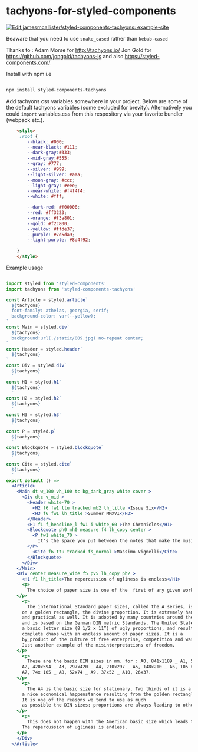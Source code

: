 # tachyons-for-styled-components

[![Edit jamesmcallister/styled-components-tachyons: example-site](https://codesandbox.io/static/img/play-codesandbox.svg)](https://codesandbox.io/s/KOD16MXpM)

Beaware that you need to use `snake_cased` rather than `kebab-cased`

Thanks to :
Adam Morse for http://tachyons.io/
Jon Gold for https://github.com/jongold/tachyons-js
and also https://styled-components.com/

Install with npm i.e

```sh 

npm install styled-components-tachyons
```

Add tachyons css variables somewhere in your project.  Below are some of the default tachyons variables (some excluded for brevity).  Alternatively you could `import` variables.css from this respository via your favorite bundler (webpack etc.).

```html
    <style>
     :root {
        --black: #000;
        --near-black: #111;
        --dark-gray:#333;
        --mid-gray:#555;
        --gray: #777;
        --silver: #999;
        --light-silver: #aaa;
        --moon-gray: #ccc;
        --light-gray: #eee;
        --near-white: #f4f4f4;
        --white: #fff;

        --dark-red: #f00008;
        --red: #ff3223;
        --orange: #f3a801;
        --gold: #f2c800;
        --yellow: #ffde37;
        --purple: #7d5da9;
        --light-purple: #8d4f92;
  
    }
    </style>
```

Example usage

```jsx

import styled from 'styled-components'
import tachyons from 'styled-components-tachyons'

const Article = styled.article`
  ${tachyons}
  font-family: athelas, georgia, serif;
  background-color: var(--yellow);
`
const Main = styled.div`
  ${tachyons}
  background:url(./static/009.jpg) no-repeat center;
`
const Header = styled.header`
  ${tachyons}
`
const Div = styled.div`
  ${tachyons}
  `
const H1 = styled.h1`
  ${tachyons}
  `
const H2 = styled.h2`
  ${tachyons}
  `
const H3 = styled.h3`
  ${tachyons}
  `
const P = styled.p`
  ${tachyons}
  `
const Blockquote = styled.blockquote`
  ${tachyons}
  `
const Cite = styled.cite`
  ${tachyons}
  `
export default () =>
  <Article>
    <Main dt w_100 vh_100 tc bg_dark_gray white cover >
      <Div dtc v_mid >
        <Header white-70 >
          <H2 f6 fw1 ttu tracked mb2 lh_title >Issue Six</H2>
          <H3 f6 fw1 lh_title >Summer MMXVI</H3>
        </Header>
        <H1 f1 f_headline_l fw1 i white_60 >The Chronicles</H1>
        <Blockquote ph0 mh0 measure f4 lh_copy center >
          <P fw1 white_70 >
            It's the space you put between the notes that make the music.
        </P>
          <Cite f6 ttu tracked fs_normal >Massimo Vignelli</Cite>
        </Blockquote>
      </Div>
    </Main>
    <Div center measure_wide f5 pv5 lh_copy ph2 >
      <H1 f1 lh_title>The repercussion of ugliness is endless</H1>
      <p>
        The choice of paper size is one of the  first of any given work to be printed. There are two basic paper size systems in the world: the international A sizes, and the American sizes.
    </p>
      <p>
        The international Standard paper sizes, called the A series, is based
      on a golden rectangle, the divine proportion. It is extremely handsome
      and practical as well. It is adopted by many countries around the world
      and is based on the German DIN metric Standards. The United States uses
      a basic letter size (8 1/2 x 11”) of ugly proportions, and results in
      complete chaos with an endless amount of paper sizes. It is a
      by_product of the culture of free enterprise, competition and waste.
      Just another example of the misinterpretations of freedom.
    </p>
      <p>
        These are the basic DIN sizes in mm. for : A0, 841x1189 _ A1, 594x841 _
      A2, 420x594 _ A3, 297x420 _ A4, 210x297 _ A5, 148x210 _ A6, 105 x148 _
      A7, 74x 105 _ A8, 52x74 _ A9, 37x52 _ A10, 26x37.
    </p>
      <p>
        The A4 is the basic size for stationary. Two thirds of it is a square,
      a nice economical happenstance resulting from the golden rectangle.
      It is one of the reasons we tend to use as much
      as possible the DIN sizes: proportions are always leading to other nice proportions.
    </p>
      <p>
        This does not happen with the American basic size which leads to nothing. I counted 28 different standard sizes in USA!. The only reason we use it is because everybody in USA uses it, all stationary in USA is that size, so are manilla folders,  les and of ce equipment!
      The repercussion of ugliness is endless.
    </p>
    </Div>
  </Article>

      
```
